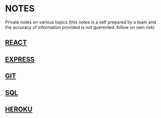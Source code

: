 # NOTES
Private notes on various topics
(this notes is a self prepared by a team and the accuracy of information provided is not guerented. follow on own risk)

## [REACT](REACT)

## [EXPRESS](EXPRESS)

## [GIT](GIT)

## [SQL](SQL)

## [HEROKU](HEROKU)
